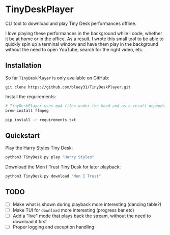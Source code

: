 # TinyDeskPlayer
CLI tool to download and play Tiny Desk performances offline. 

I love playing these performances in the background while I code, whether it be at home or in the office. As a result, I wrote this small tool to be able to quickly spin up a terminal window and have them play in the background without the need to open YouTube, search for the right video, etc.

## Installation

So far `TinyDeskPlayer` is only available on GitHub:

    git clone https://github.com/bluey31/TinyDeskPlayer.git
    
Install the requirements:

```bash
# TinyDeskPlayer uses mp4 files under the hood and as a result depends on ffmpeg
brew install ffmpeg 

pip install -r requirements.txt
```
    
##  Quickstart

Play the Harry Styles Tiny Desk:

```python
python3 TinyDesk.py play "Harry Styles"
```

Download the Men I Trust Tiny Desk for later playback:

```python
python3 TinyDesk.py download "Men I Trust"
```

##  TODO

- [ ] Make what is shown during playback more interesting (dancing table?) 
- [ ] Make TUI for `download` more interesting (progress bar etc) 
- [ ] Add a "live" mode that plays back the stream, without the need to download it first
- [ ] Proper logging and exception handling
